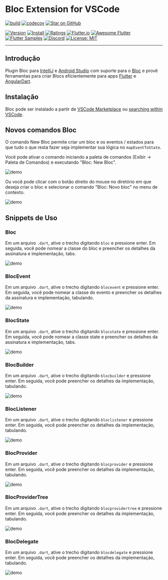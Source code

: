 # Bloc Extension for VSCode

[![build](https://github.com/felangel/bloc/workflows/build/badge.svg)](https://github.com/felangel/bloc/actions)
[![codecov](https://codecov.io/gh/felangel/Bloc/branch/master/graph/badge.svg)](https://codecov.io/gh/felangel/bloc)
[![Star on GitHub](https://img.shields.io/github/stars/felangel/bloc.svg?style=flat&logo=github&colorB=deeppink&label=Stars)](https://github.com/felangel/bloc)

[![Version](https://vsmarketplacebadge.apphb.com/version-short/FelixAngelov.bloc.svg)](https://marketplace.visualstudio.com/items?itemName=FelixAngelov.bloc)
[![Install](https://vsmarketplacebadge.apphb.com/installs-short/FelixAngelov.bloc.svg)](https://marketplace.visualstudio.com/items?itemName=FelixAngelov.bloc)
[![Ratings](https://vsmarketplacebadge.apphb.com/rating-short/FelixAngelov.bloc.svg)](https://marketplace.visualstudio.com/items?itemName=FelixAngelov.bloc)
[![Flutter.io](https://img.shields.io/badge/Flutter-Website-deepskyblue.svg)](https://flutter.io/docs/development/data-and-backend/state-mgmt/options#bloc--rx)
[![Awesome Flutter](https://img.shields.io/badge/Awesome-Flutter-blue.svg?longCache=true)](https://github.com/Solido/awesome-flutter#standard)
[![Flutter Samples](https://img.shields.io/badge/Flutter-Samples-teal.svg?longCache=true)](http://fluttersamples.com)
[![Discord](https://img.shields.io/discord/649708778631200778.svg?logo=discord&color=blue)](https://discord.gg/Hc5KD3g)
[![License: MIT](https://img.shields.io/badge/License-MIT-purple.svg)](https://opensource.org/licenses/MIT)

---

## Introdução

Plugin Bloc para [IntelliJ](https://www.jetbrains.com/idea/) e [Android Studio](https://developer.android.com/studio/) com suporte para o [Bloc](https://bloclibrary.dev) e provê ferramentas para criar Blocs eficientemente para apps [Flutter](https://flutter.io/) e [AngularDart](https://webdev.dartlang.org).

## Instalação

Bloc pode ser instalado a partir de [VSCode Marketplace](https://marketplace.visualstudio.com/items?itemName=FelixAngelov.bloc) ou [searching within VSCode](https://code.visualstudio.com/docs/editor/extension-gallery#_search-for-an-extension).

## Novos comandos Bloc

O comando New Bloc permite criar um bloc e os eventos / estados para que tudo o que resta fazer seja implementar sua lógica no `mapEventToState`.

Você pode ativar o comando iniciando a paleta de comandos (Exibir -> Paleta de Comandos) e executando "Bloc: New Bloc".

![demo](https://raw.githubusercontent.com/felangel/bloc/master/extensions/vscode/assets/new-bloc-usage-1.gif)

Ou você pode clicar com o botão direito do mouse no diretório em que deseja criar o bloc e selecionar o comando "Bloc: Novo bloc" no menu de contexto.

![demo](https://raw.githubusercontent.com/felangel/bloc/master/extensions/vscode/assets/new-bloc-usage-2.gif)

## Snippets de Uso

### Bloc

Em um arquivo `.dart`, ative o trecho digitando `bloc` e pressione enter. Em seguida, você pode nomear a classe do bloc e preencher os detalhes da assinatura e implementação, tabs.

![demo](https://raw.githubusercontent.com/felangel/bloc/master/extensions/vscode/assets/bloc-snippet-usage.gif)

### BlocEvent

Em um arquivo `.dart`, ative o trecho digitando `blocevent` e pressione enter. Em seguida, você pode nomear a classe do evento e preencher os detalhes da assinatura e implementação, tabulando.

![demo](https://raw.githubusercontent.com/felangel/bloc/master/extensions/vscode/assets/blocevent-snippet-usage.gif)

### BlocState

Em um arquivo `.dart`, ative o trecho digitando `blocstate` e pressione enter. Em seguida, você pode nomear a classe state e preencher os detalhes da assinatura e implementação, tabs.

![demo](https://raw.githubusercontent.com/felangel/bloc/master/extensions/vscode/assets/blocstate-snippet-usage.gif)

### BlocBuilder

Em um arquivo `.dart`, ative o trecho digitando `blocbuilder` e pressione enter. Em seguida, você pode preencher os detalhes da implementação, tabulando.

![demo](https://raw.githubusercontent.com/felangel/bloc/master/extensions/vscode/assets/blocbuilder-snippet-usage.gif)

### BlocListener

Em um arquivo `.dart`, ative o trecho digitando `bloclistener` e pressione enter. Em seguida, você pode preencher os detalhes da implementação, tabulando.

![demo](https://raw.githubusercontent.com/felangel/bloc/master/extensions/vscode/assets/bloclistener-snippet-usage.gif)

### BlocProvider

Em um arquivo `.dart`, ative o trecho digitando `blocprovider` e pressione enter. Em seguida, você pode preencher os detalhes da implementação, tabulando.

![demo](https://raw.githubusercontent.com/felangel/bloc/master/extensions/vscode/assets/blocprovider-snippet-usage.gif)

### BlocProviderTree

Em um arquivo `.dart`, ative o trecho digitando `blocprovidertree` e pressione enter. Em seguida, você pode preencher os detalhes da implementação, tabulando.

![demo](https://raw.githubusercontent.com/felangel/bloc/master/extensions/vscode/assets/blocprovidertree-snippet-usage.gif)

### BlocDelegate

Em um arquivo `.dart`, ative o trecho digitando `blocdelegate` e pressione enter. Em seguida, você pode preencher os detalhes da implementação, tabulando.

![demo](https://raw.githubusercontent.com/felangel/bloc/master/extensions/vscode/assets/blocdelegate-snippet-usage.gif)
